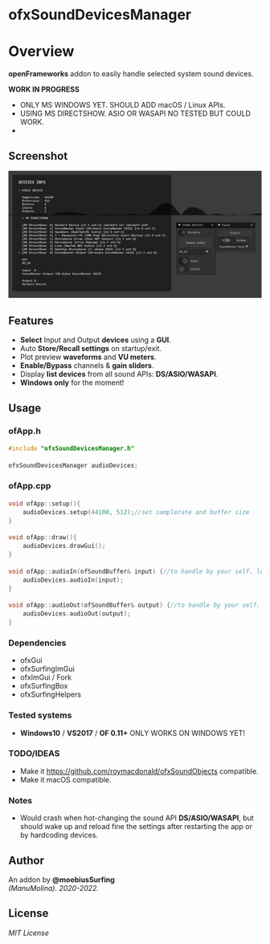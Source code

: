 # ofxSoundDevicesManager

# Overview
**openFrameworks** addon to easily handle selected system sound devices.  

**WORK IN PROGRESS**
- ONLY MS WINDOWS YET. SHOULD ADD macOS / Linux APIs.
- USING MS DIRECTSHOW. ASIO OR WASAPI NO TESTED BUT COULD WORK.
- 

## Screenshot

![](/example/Capture.PNG)  

## Features
- **Select** Input and Output **devices** using a **GUI**.
- Auto **Store/Recall settings** on startup/exit.
- Plot preview **waveforms** and **VU meters**.
- **Enable/Bypass** channels & **gain sliders**.
- Display **list devices** from all sound APIs: **DS/ASIO/WASAPI**. 
- **Windows only** for the moment!

## Usage
 
### ofApp.h
```.cpp
#include "ofxSoundDevicesManager.h"

ofxSoundDevicesManager audioDevices;
```

### ofApp.cpp
```.cpp
void ofApp::setup(){
	audioDevices.setup(44100, 512);//set samplerate and buffer size
}

void ofApp::draw(){
	audioDevices.drawGui();
}

void ofApp::audioIn(ofSoundBuffer& input) {//to handle by your self. look other examples
	audioDevices.audioIn(input);
}

void ofApp::audioOut(ofSoundBuffer& output) {//to handle by your self. look other examples
	audioDevices.audioOut(output);
}
```

### Dependencies
- ofxGui
- ofxSurfingImGui
- ofxImGui / Fork
- ofxSurfingBox
- ofxSurfingHelpers

### Tested systems
- **Windows10** / **VS2017** / **OF 0.11+**
  ONLY WORKS ON WINDOWS YET!

### TODO/IDEAS
* Make it https://github.com/roymacdonald/ofxSoundObjects compatible.  
* Make it macOS compatible. 

### Notes
* Would crash when hot-changing the sound API **DS/ASIO/WASAPI**, but should wake up and reload fine the settings after restarting the app or by hardcoding devices. 

## Author
An addon by **@moebiusSurfing**  
*(ManuMolina). 2020-2022.*

## License
*MIT License*  